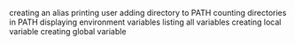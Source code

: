 creating an alias
printing user
adding directory to PATH
counting directories in PATH
displaying environment variables
listing all variables
creating local variable
creating global variable
